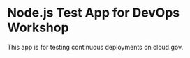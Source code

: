 # Node.js Test App for DevOps Workshop

This app is for testing continuous deployments on cloud.gov.
